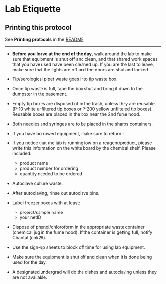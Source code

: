 Lab Etiquette
=============

## Printing this protocol

See **Printing protocols** in the [README](../README.md#printing-protocols-conversion-of-protocols-to-pdf)


***

* __Before you leave at the end of the day__, walk around the lab to make sure that
equipment is shut off and clean, and that shared work spaces that you have used 
have been cleaned up. If you are the last to leave, make sure that the lights are off
and the doors are shut and locked.

* Tip/serological pipet waste goes into tip waste box.

* Once tip waste is full, tape the box shut and bring it down to the dumpster in
the basement.

* Empty tip boxes are disposed of in the trash, unless they are reusable (P-10
white unfiltered tip boxes or P-200 yellow unfiltered tip boxes). Reusable boxes
are placed in the box near the 2nd fume hood.

* Both needles and syringes are to be placed in the sharps containers.

* If you have borrowed equipment, make sure to return it.

* If you notice that the lab is running low on a reagent/product, please write
this information on the white board by the chemical shelf. Please included:
	* product name
	* product number for ordering
	* quantity needed to be ordered

* Autoclave culture waste.

* After autoclaving, rinse out autoclave bins.

* Label freezer boxes with at least: 
	* project/sample name 
	* your netID

* Dispose of phenol/chloroform in the appropriate waste container (chemical jug
in the fume hood). If the container is getting full, notify Chantal (cnk29).

* Use the sign-up sheets to block off time for using lab equipment.

* Make sure the equipment is shut off and clean when it is done being used for the day.

* A designated undergrad will do the dishes and autoclaving unless they are not available. 
